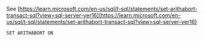 See [https://learn.microsoft.com/en-us/sql/t-sql/statements/set-arithabort-transact-sql?view=sql-server-ver16](https://learn.microsoft.com/en-us/sql/t-sql/statements/set-arithabort-transact-sql?view=sql-server-ver16)
```
SET ARITHABORT ON
```
